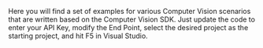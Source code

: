 Here you will find a set of examples for various Computer Vision scenarios that are written based on the Computer Vision SDK. Just update the code to enter your API Key, modify the End Point, select the desired project as the starting project, and hit F5 in Visual Studio.